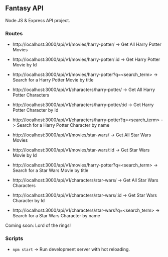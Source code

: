 ## Fantasy API

Node JS & Express API project.

### Routes

- http://localhost:3000/api/v1/movies/harry-potter/ -> Get All Harry Potter Movies
- http://localhost:3000/api/v1/movies/harry-potter/:id -> Get Harry Potter Movie by Id
- http://localhost:3000/api/v1/movies/harry-potter?q=<search_term> -> Search for a Harry Potter Movie by title

- http://localhost:3000/api/v1/characters/harry-potter/ -> Get All Harry Potter Characters
- http://localhost:3000/api/v1/characters/harry-potter/:id -> Get Harry Potter Character by Id
- http://localhost:3000/api/v1/characters/harry-potter?q=<search_term> -> Search for a Harry Potter Character by name

- http://localhost:3000/api/v1/movies/star-wars/ -> Get All Star Wars Movies
- http://localhost:3000/api/v1/movies/star-wars/:id -> Get Star Wars Movie by Id
- http://localhost:3000/api/v1/movies/harry-potter?q=<search_term> -> Search for a Star Wars Movie by title

- http://localhost:3000/api/v1/characters/star-wars/ -> Get All Star Wars Characters
- http://localhost:3000/api/v1/characters/star-wars/:id -> Get Star Wars Character by Id
- http://localhost:3000/api/v1/characters/star-wars?q=<search_term> -> Search for a Star Wars Character by name

Coming soon: Lord of the rings!

### Scripts

- `npm start` -> Run development server with hot reloading.
